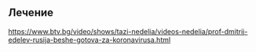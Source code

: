 ## Лечение

https://www.btv.bg/video/shows/tazi-nedelia/videos-nedelia/prof-dmitrij-edelev-rusija-beshe-gotova-za-koronavirusa.html

